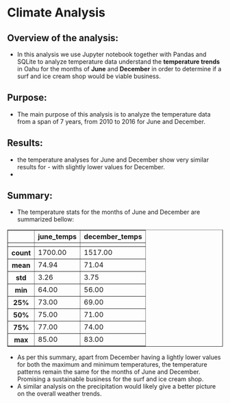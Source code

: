 # Climate Analysis
## Overview of the analysis:
* In this analysis we use Jupyter notebook together with Pandas and SQLite to analyze temperature data understand the **temperature trends** in Oahu for the months of **June** and **December** in order to determine if a surf and ice cream shop would be viable business.
## Purpose:
* The main purpose of this analysis is to analyze the temperature data from a span of 7 years, from 2010 to 2016 for June and December. 
## Results:
* the temperature analyses for June and December show very similar results for - with slightly lower values for December.
* 
## Summary:
* The temperature stats for the months of June and December are summarized bellow:

<table border="1" class="dataframe">
  <thead>
    <tr style="text-align: right;">
      <th></th>
      <th>june_temps</th>
      <th>december_temps</th>
    </tr>
    <tr>
      <th></th>
      <th></th>
      <th></th>
    </tr>
  </thead>
  <tbody>
    <tr>
      <th>count</th>
      <td>1700.00</td>
      <td>1517.00</td>
    </tr>
    <tr>
      <th>mean</th>
      <td>74.94</td>
      <td>71.04</td>
    </tr>
    <tr>
      <th>std</th>
      <td>3.26</td>
      <td>3.75</td>
    </tr>
    <tr>
      <th>min</th>
      <td>64.00</td>
      <td>56.00</td>
    </tr>
    <tr>
      <th>25%</th>
      <td>73.00</td>
      <td>69.00</td>
    </tr>
    <tr>
      <th>50%</th>
      <td>75.00</td>
      <td>71.00</td>
    </tr>
    <tr>
      <th>75%</th>
      <td>77.00</td>
      <td>74.00</td>
    </tr>
    <tr>
      <th>max</th>
      <td>85.00</td>
      <td>83.00</td>
    </tr>
  </tbody>
</table>

- As per this summary, apart from December having a lightly lower values for both the maximum and minimum temperatures, the temperature patterns remain the same for the months of June and December. Promising a sustainable business for the surf and ice cream shop.
- A similar analysis on the precipitation would likely give a better picture on the overall weather trends. 